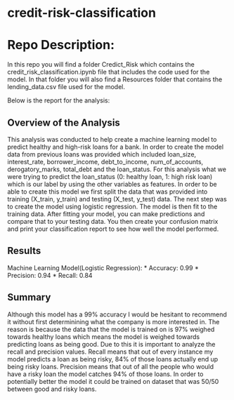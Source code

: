 # credit-risk-classification
# Repo Description: 
In this repo you will find a folder Credict_Risk which contains the credit_risk_classification.ipynb file that includes the code used for the model.  In that folder you will also find a Resources folder that contains the lending_data.csv file used for the model. 

Below is the report for the analysis: 

## Overview of the Analysis

This analysis was conducted to help create a machine learning model to predict healthy and high-risk loans for a bank.  In order to create the model data from previous loans was provided which included loan_size, interest_rate, borrower_income, debt_to_income, num_of_accounts, derogatory_marks, total_debt and the loan_status.  For this analysis what we were trying to predict the loan_status (0: healthy loan, 1: high risk loan) which is our label by using the other variables as features.  In order to be able to create this model we first split the data that was provided into training (X_train, y_train) and testing (X_test, y_test) data. The next step was to create the model using logistic regression.  The model is then fit to the training data.  After fitting your model, you can make predictions and compare that to your testing data.  You then create your confusion matrix and print your classification report to see how well the model performed. 

## Results


Machine Learning Model(Logistic Regression): 
    * Accuracy: 0.99
    * Precision: 0.94
    * Recall: 0.84



## Summary
Although this model has a 99% accuracy I would be hesitant to recommend it without first determinining what the company is more interested in.  The reason is because the data that the model is trained on is 97% weighed towards healthy loans which means the model is weighed towards predicting loans as being good.  Due to this it is important to analyze the recall and precision values.  Recall means that out of every instance my model predicts a loan as being risky, 84% of those loans actually end up being risky loans.  Precision means that out of all the people who would have a risky loan the model catches 94% of those loans.  In order to potentially better the model it could be trained on dataset that was 50/50 between good and risky loans.  

